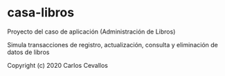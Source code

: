 # casa-libros

Proyecto del caso de aplicación (Administración de Libros)

Simula transacciones de registro, actualización, consulta y eliminación de datos de libros

Copyright (c) 2020 Carlos Cevallos
